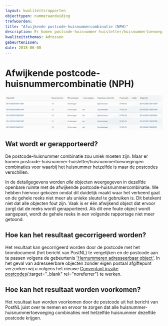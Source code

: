 ```yaml
---
layout: kwaliteitsrapporten
objecttypen: nummeraanduiding
trefwoorden:
title: "Afwijkende postcode-huisnummercombinatie (NPH)"
description: Er komen postcode-huisnummer-huisletter/huisnummertoevoegingen combinaties voor waarbij het huisnummer hetzelfde is, maar de postcodes verschillen. Deze rapportage toont alle objecten in dezelfde openbare ruimte met een afwijkende postcode-huisnummercombinatie. 
kwaliteitsthemas: Adressen
gebeurtenissen:
date: 2018-06-08
---
```


# Afwijkende postcode-huisnummercombinatie (NPH)

![](afbeeldingen/afwijkende-postcode-huisnummercombinatie.png)

## Wat wordt er gerapporteerd?

De postcode-huisnummer combinatie zou uniek moeten zijn. Maar er komen postcode-huisnummer-huisletter/huisnummertoevoegingen combinaties voor waarbij het huisnummer hetzelfde is maar de postcodes verschillen.

In de detailgegevens worden _alle_ objecten weergegeven in dezelfde openbare ruimte met de afwijkende postcode-huisnummercombinatie. We hebben hiervoor gekozen omdat dit duidelijk maakt waar het verkeerd gaat en de gehele reeks niet meer als unieke sleutel te gebruiken is. Dit betekent niet dat alle objecten fout zijn. Vaak is er één afwijkend object dat ervoor zorgt dat de reeks wordt gerapporteerd. Als dit ene foute object wordt aangepast, wordt de gehele reeks in een volgende rapportage niet meer getoond.

## Hoe kan het resultaat gecorrigeerd worden?

Het resultaat kan gecorrigeerd worden door de postcode met het brondocument (het bericht van PostNL) te vergelijken en de postcode aan te passen volgens de gebeurtenis ['Hernummeren adresseerbaar object']({{-site.baseurl-}}/gebeurtenissen/hernummeren-adresseerbaar-object). In het geval van adresseerbare objecten zonder eigen postaal afgiftepunt verzoeken wij u volgens het nieuwe [Conventant inzake postcodes](http://www.geobasisregistraties.nl/basisregistraties/documenten/convenant/2014/02/20/index){:target="_blank" rel="noreferrer"} te werken.

## Hoe kan het resultaat worden voorkomen?

Het resultaat kan worden voorkomen door de postcode uit het bericht van PostNL juist over te nemen en ervoor te zorgen dat alle huisnummer-huisnummertoevoeging combinaties met hetzelfde huisnummer dezelfde postcode krijgen.
